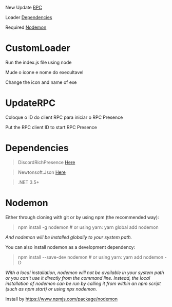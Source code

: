 New Update [RPC](#UpdateRPC)

Loader [Dependencies](#Dependencies) 

Required [Nodemon](#Nodemon)

# CustomLoader

Run the index.js file using node

Mude o icone e nome do execultavel 

Change the icon and name of exe

# UpdateRPC 

Coloque o ID do client RPC para iniciar o RPC Presence

Put the RPC client ID to start RPC Presence

# Dependencies

>DiscordRichPresence [Here](https://github.com/Lachee/discord-rpc-csharp)

>Newtonsoft.Json  [Here](https://www.newtonsoft.com/json)

>.NET 3.5+ 

# Nodemon
Either through cloning with git or by using npm (the recommended way):

>npm install -g nodemon # or using yarn: yarn global add nodemon

*And nodemon will be installed globally to your system path.*

You can also install nodemon as a development dependency:

>npm install --save-dev nodemon # or using yarn: yarn add nodemon -D

*With a local installation, nodemon will not be available in your system path or you can't use it directly from the command line. Instead, the local installation of nodemon can be run by calling it from within an npm script (such as npm start) or using npx nodemon.*

Install by https://www.npmjs.com/package/nodemon
